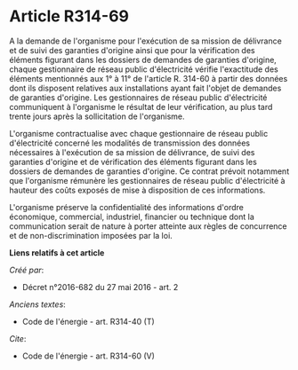 # Article R314-69

A la demande de l'organisme pour l'exécution de sa mission de délivrance et de suivi des garanties d'origine ainsi que pour
la vérification des éléments figurant dans les dossiers de demandes de garanties d'origine, chaque gestionnaire de réseau
public d'électricité vérifie l'exactitude des éléments mentionnés aux 1° à 11° de l'article R. 314-60 à partir des données
dont ils disposent relatives aux installations ayant fait l'objet de demandes de garanties d'origine. Les gestionnaires de
réseau public d'électricité communiquent à l'organisme le résultat de leur vérification, au plus tard trente jours après la
sollicitation de l'organisme. 

L'organisme contractualise avec chaque gestionnaire de réseau public d'électricité concerné les modalités de transmission des
données nécessaires à l'exécution de sa mission de délivrance, de suivi des garanties d'origine et de vérification des
éléments figurant dans les dossiers de demandes de garanties d'origine. Ce contrat prévoit notamment que l'organisme rémunère
les gestionnaires de réseau public d'électricité à hauteur des coûts exposés de mise à disposition de ces informations. 

L'organisme préserve la confidentialité des informations d'ordre économique, commercial, industriel, financier ou technique
dont la communication serait de nature à porter atteinte aux règles de concurrence et de non-discrimination imposées par la
loi.

**Liens relatifs à cet article**

_Créé par_:

  - Décret n°2016-682 du 27 mai 2016 - art. 2

_Anciens textes_:

  - Code de l'énergie - art. R314-40 (T)

_Cite_:

  - Code de l'énergie - art. R314-60 (V)
